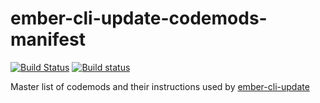 # ember-cli-update-codemods-manifest

[![Build Status](https://travis-ci.com/ember-cli/ember-cli-update-codemods-manifest.svg?branch=v4)](https://travis-ci.com/ember-cli/ember-cli-update-codemods-manifest)
[![Build status](https://ci.appveyor.com/api/projects/status/h4qxyasxo2nsrd10/branch/v4?svg=true)](https://ci.appveyor.com/project/embercli/ember-cli-update-codemods-manifest/branch/v4)

Master list of codemods and their instructions used by [ember-cli-update](https://github.com/ember-cli/ember-cli-update)
